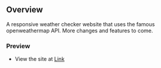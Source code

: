 ## Overview
A responsive weather checker website that uses the famous openweathermap API. More changes and features to come.

### Preview

- View the site at [Link](https://swarajbaral.github.io/WeatherData/Weather/)
